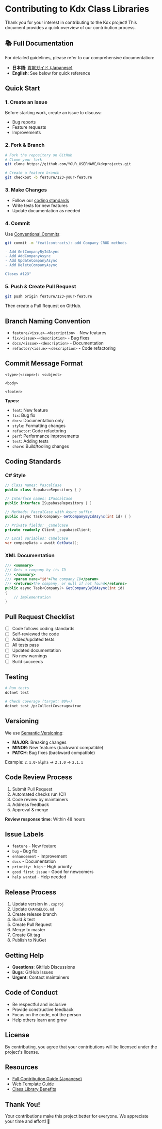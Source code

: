 # Contributing to Kdx Class Libraries

Thank you for your interest in contributing to the Kdx project! This document provides a quick overview of our contribution process.

## 📚 Full Documentation

For detailed guidelines, please refer to our comprehensive documentation:
- **日本語**: [貢献ガイド (Japanese)](./docs/contribution-guide.md)
- **English**: See below for quick reference

## Quick Start

### 1. Create an Issue

Before starting work, create an issue to discuss:
- Bug reports
- Feature requests
- Improvements

### 2. Fork & Branch

```bash
# Fork the repository on GitHub
# Clone your fork
git clone https://github.com/YOUR_USERNAME/kdxprojects.git

# Create a feature branch
git checkout -b feature/123-your-feature
```

### 3. Make Changes

- Follow our [coding standards](#coding-standards)
- Write tests for new features
- Update documentation as needed

### 4. Commit

Use [Conventional Commits](https://www.conventionalcommits.org/):

```bash
git commit -m "feat(contracts): add Company CRUD methods

- Add GetCompanyByIdAsync
- Add AddCompanyAsync
- Add UpdateCompanyAsync
- Add DeleteCompanyAsync

Closes #123"
```

### 5. Push & Create Pull Request

```bash
git push origin feature/123-your-feature
```

Then create a Pull Request on GitHub.

## Branch Naming Convention

- `feature/<issue>-<description>` - New features
- `fix/<issue>-<description>` - Bug fixes
- `docs/<issue>-<description>` - Documentation
- `refactor/<issue>-<description>` - Code refactoring

## Commit Message Format

```
<type>(<scope>): <subject>

<body>

<footer>
```

**Types:**
- `feat`: New feature
- `fix`: Bug fix
- `docs`: Documentation only
- `style`: Formatting changes
- `refactor`: Code refactoring
- `perf`: Performance improvements
- `test`: Adding tests
- `chore`: Build/tooling changes

## Coding Standards

### C# Style

```csharp
// Class names: PascalCase
public class SupabaseRepository { }

// Interface names: IPascalCase
public interface ISupabaseRepository { }

// Methods: PascalCase with Async suffix
public async Task<Company> GetCompanyByIdAsync(int id) { }

// Private fields: _camelCase
private readonly Client _supabaseClient;

// Local variables: camelCase
var companyData = await GetData();
```

### XML Documentation

```csharp
/// <summary>
/// Gets a company by its ID
/// </summary>
/// <param name="id">The company ID</param>
/// <returns>The company, or null if not found</returns>
public async Task<Company?> GetCompanyByIdAsync(int id)
{
    // Implementation
}
```

## Pull Request Checklist

- [ ] Code follows coding standards
- [ ] Self-reviewed the code
- [ ] Added/updated tests
- [ ] All tests pass
- [ ] Updated documentation
- [ ] No new warnings
- [ ] Build succeeds

## Testing

```bash
# Run tests
dotnet test

# Check coverage (target: 80%+)
dotnet test /p:CollectCoverage=true
```

## Versioning

We use [Semantic Versioning](https://semver.org/):

- **MAJOR**: Breaking changes
- **MINOR**: New features (backward compatible)
- **PATCH**: Bug fixes (backward compatible)

Example: `2.1.0-alpha` → `2.1.0` → `2.1.1`

## Code Review Process

1. Submit Pull Request
2. Automated checks run (CI)
3. Code review by maintainers
4. Address feedback
5. Approval & merge

**Review response time:** Within 48 hours

## Issue Labels

- `feature` - New feature
- `bug` - Bug fix
- `enhancement` - Improvement
- `docs` - Documentation
- `priority: high` - High priority
- `good first issue` - Good for newcomers
- `help wanted` - Help needed

## Release Process

1. Update version in `.csproj`
2. Update `CHANGELOG.md`
3. Create release branch
4. Build & test
5. Create Pull Request
6. Merge to master
7. Create Git tag
8. Publish to NuGet

## Getting Help

- **Questions**: GitHub Discussions
- **Bugs**: GitHub Issues
- **Urgent**: Contact maintainers

## Code of Conduct

- Be respectful and inclusive
- Provide constructive feedback
- Focus on the code, not the person
- Help others learn and grow

## License

By contributing, you agree that your contributions will be licensed under the project's license.

## Resources

- [Full Contribution Guide (Japanese)](./docs/contribution-guide.md)
- [Web Template Guide](./docs/web-template-guide.md)
- [Class Library Benefits](./docs/class-library-benefits.md)

## Thank You!

Your contributions make this project better for everyone. We appreciate your time and effort! 🙏
